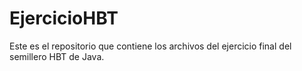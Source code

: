 # EjercicioHBT

Este es el repositorio que contiene los archivos del ejercicio final del semillero HBT de Java.
